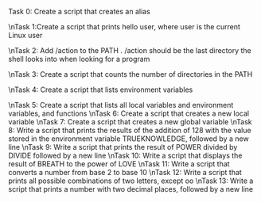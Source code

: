 Task 0: Create a script that creates an alias                                                                                           

\nTask 1:Create a script that prints hello user, where user is the current Linux user                                                   

\nTask 2: Add /action to the PATH . /action should be the last directory the shell looks into when looking for a program                

\nTask 3: Create a script that counts the number of directories in the PATH                                                             

\nTask 4: Create a script that lists environment variables                                                                              

\nTask 5: Create a script that lists all local variables and environment variables, and functions
\nTask 6: Create a script that creates a new local variable 
\nTask 7: Create a script that creates a new global variable
\nTask 8: Write a script that prints the results of the addition of 128 with the value stored in the environment variable TRUEKNOWLEDGE, followed by a new line
\nTask 9: Write a script that prints the result of POWER divided by DIVIDE followed by a new line
\nTask 10: Write a script that displays the result of BREATH to the power of LOVE
\nTask 11: Write a script that converts a number from base 2 to base 10
\nTask 12: Write a script that prints all possible combinations of two letters, except oo
\nTask 13: Write a script that prints a number with two decimal places, followed by a new line

